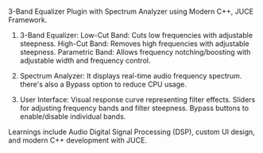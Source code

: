3-Band Equalizer Plugin with Spectrum Analyzer using Modern C++, JUCE Framework.

1) 3-Band Equalizer:
Low-Cut Band: Cuts low frequencies with adjustable steepness.
High-Cut Band: Removes high frequencies with adjustable steepness.
Parametric Band: Allows frequency notching/boosting with adjustable width and frequency control.

3) Spectrum Analyzer:
It displays real-time audio frequency spectrum. there's also a Bypass option to reduce CPU usage.

4) User Interface:
Visual response curve representing filter effects.
Sliders for adjusting frequency bands and filter steepness.
Bypass buttons to enable/disable individual bands.

Learnings include Audio Digital Signal Processing (DSP), custom UI design, and modern C++ development with JUCE.
